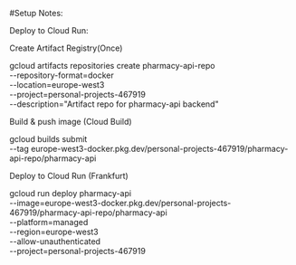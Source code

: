 #Setup Notes:

Deploy to Cloud Run:


Create Artifact Registry(Once)

gcloud artifacts repositories create pharmacy-api-repo \
  --repository-format=docker \
  --location=europe-west3 \
  --project=personal-projects-467919 \
  --description="Artifact repo for pharmacy-api backend"


Build & push image (Cloud Build)

gcloud builds submit \
--tag europe-west3-docker.pkg.dev/personal-projects-467919/pharmacy-api-repo/pharmacy-api

Deploy to Cloud Run (Frankfurt)

gcloud run deploy pharmacy-api \
  --image=europe-west3-docker.pkg.dev/personal-projects-467919/pharmacy-api-repo/pharmacy-api \
  --platform=managed \
  --region=europe-west3 \
  --allow-unauthenticated \
  --project=personal-projects-467919

